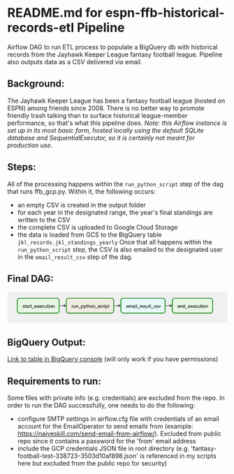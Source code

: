 # README.md for espn-ffb-historical-records-etl Pipeline
Airflow DAG to run ETL process to populate a BigQuery db with historical records from the Jayhawk 
Keeper League fantasy football league. Pipeline also outputs data as a CSV delivered via email.

## Background:
The Jayhawk Keeper League has been a fantasy football league (hosted on ESPN) among friends since
2008. There is no better way to promote friendly trash talking than to surface historical league-member
performance, so that's what this pipeline does.
_Note: this Airflow instance is set up in its most basic form, hosted locally using the default SQLite 
database and SequentialExecutor, so it is certainly not meant for production use._

## Steps:
All of the processing happens within the `run_python_script` step of the dag that runs ffb_gcp.py. 
Within it, the following occurs:
* an empty CSV is created in the output folder
* for each year in the designated range, the year's final standings are written to the CSV
* the complete CSV is uploaded to Google Cloud Storage
* the data is loaded from GCS to the BigQuery table `jkl_records.jkl_standings_yearly`
Once that all happens within the `run_python_script` step, the CSV is also emailed to the designated
user in the `email_result_csv` step of the dag.

## Final DAG:
![alt text](https://github.com/mimoyer21/espn-ffb-historical-records-etl/blob/main/DAG_diagram.png) 

## BigQuery Output:
[Link to table in BigQuery console](https://console.cloud.google.com/bigquery?_ga=2.123119171.934828281.1654637609-1773417848.1651011285&project=fantasy-football-test-338723&ws=!1m5!1m4!4m3!1sfantasy-football-test-338723!2sjkl_records!3sjkl_standings_yearly) (will only work if you have permissions)

## Requirements to run:
Some files with private info (e.g. credentials) are excluded from the repo. In order to run the DAG
successfully, one needs to do the following:
- configure SMTP settings in airflow.cfg file with credentials of an email account for the 
EmailOperator to send emails from (example: https://naiveskill.com/send-email-from-airflow/). 
Excluded from public repo since it contains a password for the 'from' email address
- include the GCP credentials JSON file in root directory (e.g. 'fantasy-football-test-338723-3503d10af898.json'
is referenced in my scripts here but excluded from the public repo for security)
